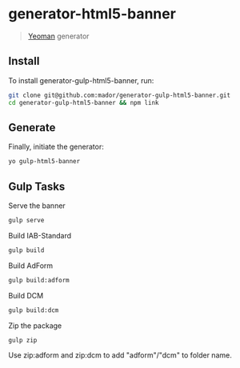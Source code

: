 # generator-html5-banner

> [Yeoman](http://yeoman.io) generator


## Install

To install generator-gulp-html5-banner, run:

```bash
git clone git@github.com:mador/generator-gulp-html5-banner.git
cd generator-gulp-html5-banner && npm link
```

## Generate
Finally, initiate the generator:

```bash
yo gulp-html5-banner
```

## Gulp Tasks
Serve the banner
```bash
gulp serve
```

Build IAB-Standard
```bash
gulp build
```
Build AdForm
```bash
gulp build:adform
```
Build DCM
```bash
gulp build:dcm
```
Zip the package
```bash
gulp zip
```

Use zip:adform and zip:dcm to add "adform"/"dcm" to folder name.
